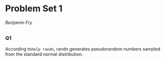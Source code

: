 # Problem Set 1

###### *Benjamin Fry*

### Q1

According to`help randn`, randn generates pseudorandom numbers sampled from the standard normal distribution. 






